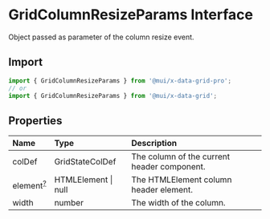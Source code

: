 # GridColumnResizeParams Interface

<p class="description">Object passed as parameter of the column resize event.</p>

## Import

```js
import { GridColumnResizeParams } from '@mui/x-data-grid-pro';
// or
import { GridColumnResizeParams } from '@mui/x-data-grid';
```

## Properties

| Name                                                                                      | Type                                               | Description                                 |
| :---------------------------------------------------------------------------------------- | :------------------------------------------------- | :------------------------------------------ |
| <span class="prop-name">colDef</span>                                                     | <span class="prop-type">GridStateColDef</span>     | The column of the current header component. |
| <span class="prop-name optional">element<sup><abbr title="optional">?</abbr></sup></span> | <span class="prop-type">HTMLElement \| null</span> | The HTMLElement column header element.      |
| <span class="prop-name">width</span>                                                      | <span class="prop-type">number</span>              | The width of the column.                    |
